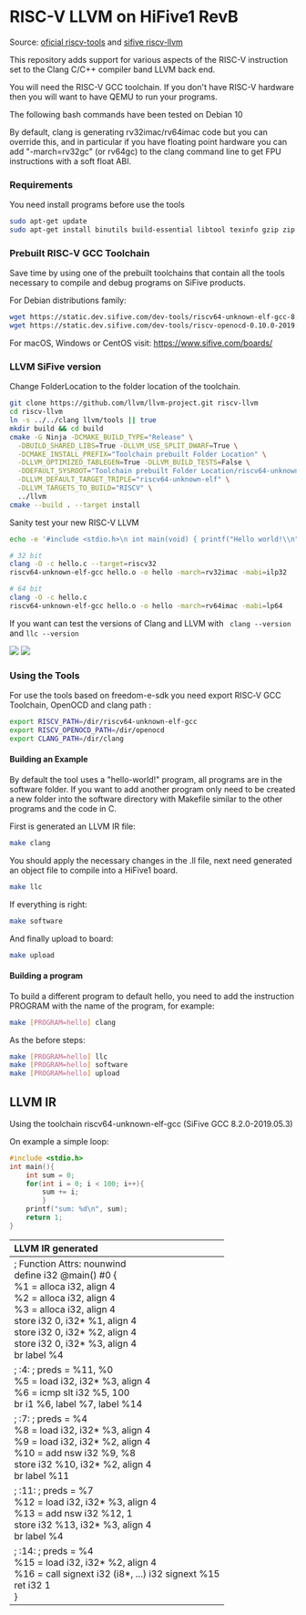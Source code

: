 # RISC-V LLVM on HiFive1 RevB

Source: [oficial riscv-tools](https://github.com/riscv/riscv-tools) and [sifive riscv-llvm](https://github.com/sifive/riscv-llvm)

This repository adds support for various aspects of the RISC-V instruction set to the Clang C/C++ compiler band LLVM back end.

You will need the RISC-V GCC toolchain. If you don't have RISC-V hardware then you will want to have QEMU to run your programs.

The following bash commands have been tested on Debian 10

By default, clang is generating rv32imac/rv64imac code but you can override this, and in particular if you have floating point hardware you can add "-march=rv32gc" (or rv64gc) to the clang command line to get FPU instructions with a soft float ABI.

### Requirements

You need install programs before use the tools

```bash
sudo apt-get update
sudo apt-get install binutils build-essential libtool texinfo gzip zip unzip patchutils curl git make cmake ninja-build automake bison flex gperf grep sed gawk python bc zlib1g-dev libexpat1-dev libmpc-dev libglib2.0-dev libfdt-dev libpixman-1-dev 
```

### Prebuilt RISC‑V GCC Toolchain

Save time by using one of the prebuilt toolchains that contain all the tools necessary to compile and debug programs on SiFive products.

For Debian distributions family:

```bash
wget https://static.dev.sifive.com/dev-tools/riscv64-unknown-elf-gcc-8.2.0-2019.05.3-x86_64-linux-ubuntu14.tar.gz
wget https://static.dev.sifive.com/dev-tools/riscv-openocd-0.10.0-2019.05.1-x86_64-linux-ubuntu14.tar.gz
```

For macOS, Windows or CentOS visit: https://www.sifive.com/boards/

### LLVM SiFive version

Change FolderLocation to the folder location of the toolchain.

```bash
git clone https://github.com/llvm/llvm-project.git riscv-llvm
cd riscv-llvm
ln -s ../../clang llvm/tools || true
mkdir build && cd build
cmake -G Ninja -DCMAKE_BUILD_TYPE="Release" \
  -DBUILD_SHARED_LIBS=True -DLLVM_USE_SPLIT_DWARF=True \
  -DCMAKE_INSTALL_PREFIX="Toolchain prebuilt Folder Location" \
  -DLLVM_OPTIMIZED_TABLEGEN=True -DLLVM_BUILD_TESTS=False \
  -DDEFAULT_SYSROOT="Toolchain prebuilt Folder Location/riscv64-unknown-elf" \
  -DLLVM_DEFAULT_TARGET_TRIPLE="riscv64-unknown-elf" \
  -DLLVM_TARGETS_TO_BUILD="RISCV" \
  ../llvm
cmake --build . --target install
```

Sanity test your new RISC-V LLVM

```bash
echo -e '#include <stdio.h>\n int main(void) { printf("Hello world!\\n"); return 0; }' > hello.c

# 32 bit
clang -O -c hello.c --target=riscv32
riscv64-unknown-elf-gcc hello.o -o hello -march=rv32imac -mabi=ilp32

# 64 bit
clang -O -c hello.c
riscv64-unknown-elf-gcc hello.o -o hello -march=rv64imac -mabi=lp64
```

If you want can test the versions of Clang and LLVM with `` clang --version`` and ``llc --version``  

![](/home/fgranados/Documents/git/LLVM-RISCV/images/llc.png) ![](/home/fgranados/Documents/git/LLVM-RISCV/images/clang.png)



### Using the Tools 

For use the tools based on freedom-e-sdk you need export  RISC‑V GCC Toolchain, OpenOCD and clang path :

```bash
export RISCV_PATH=/dir/riscv64-unknown-elf-gcc
export RISCV_OPENOCD_PATH=/dir/openocd
export CLANG_PATH=/dir/clang 
```

#### Building an Example

By default the tool uses a "hello-world!" program, all programs are in the software folder. If you want to add another program only need to be created a new folder into the software directory with Makefile similar to the other programs and the code in C.

First is generated an LLVM IR file:

```bash
make clang
```

You should apply the necessary changes in the .ll file, next need generated an object file to compile into a HiFive1 board.

```bash
make llc
```

If everything is right:

```bash
make software
```

And finally upload to board:

```bash
make upload
```

#### Building a program

To build a different program to default hello, you need to add the instruction PROGRAM with the name of the program, for example:

```bash
make [PROGRAM=hello] clang
```

As the before steps:

```bash
make [PROGRAM=hello] llc
make [PROGRAM=hello] software
make [PROGRAM=hello] upload
```



## LLVM IR 

Using the toolchain riscv64-unknown-elf-gcc (SiFive GCC 8.2.0-2019.05.3) 

On example a simple loop:

```c
#include <stdio.h>
int main(){
    int sum = 0;
    for(int i = 0; i < 100; i++){
        sum += i;
        }
    printf("sum: %d\n", sum);
    return 1;
}
```



| LLVM IR generated                                            |
| :----------------------------------------------------------- |
| ; Function Attrs: nounwind <br/>define i32 @main() #0 {<br/>  %1 = alloca i32, align 4<br/>  %2 = alloca i32, align 4<br/>  %3 = alloca i32, align 4<br/>  store i32 0, i32* %1, align 4<br/>  store i32 0, i32* %2, align 4<br/>  store i32 0, i32* %3, align 4<br/>  br label %4 |
| ; <label>:4:           ; preds = %11, %0<br/> %5 = load i32, i32* %3, align 4<br/> %6 = icmp slt i32 %5, 100<br/> br i1 %6, label %7, label %14 |
| ; <label>:7:              ; preds = %4<br/>  %8 = load i32, i32* %3, align 4<br/>  %9 = load i32, i32* %2, align 4<br/>  %10 = add nsw i32 %9, %8<br/>  store i32 %10, i32* %2, align 4<br/>  br label %11 |
| ; <label>:11:              ; preds = %7<br/>  %12 = load i32, i32* %3, align 4<br/>  %13 = add nsw i32 %12, 1<br/>  store i32 %13, i32* %3, align 4<br/>  br label %4 |
| ; <label>:14:                 ; preds = %4<br/> %15 = load i32, i32* %2, align 4<br/> %16 = call signext i32 (i8*, ...) i32 signext %15<br/> ret i32 1<br/>} |

